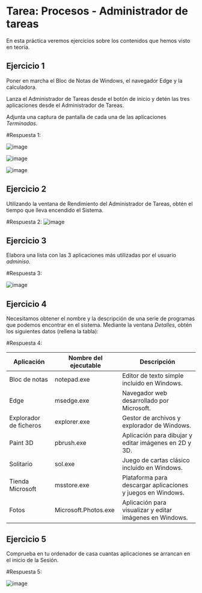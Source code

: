 
# Tarea: Procesos - Administrador de tareas

En esta práctica veremos ejercicios sobre los contenidos que hemos visto en teoría.

## Ejercicio 1

Poner en marcha el Bloc de Notas de Windows, el navegador Edge y la calculadora.

Lanza el Administrador de Tareas desde el botón de inicio y detén las tres aplicaciones desde el Administrador de Tareas.

Adjunta una captura de pantalla de cada una de las aplicaciones *Terminadas*.

#Respuesta 1:

![image](https://github.com/tizixpk/Lab08/assets/170434202/c93ad98f-8912-4a67-9cda-1d9bd1285f1f)

![image](https://github.com/tizixpk/Lab08/assets/170434202/d419e11f-7ab9-406b-a762-206babd81893)

![image](https://github.com/tizixpk/Lab08/assets/170434202/5b9b138c-af0a-4f26-b830-a8ba16ac16ca)


## Ejercicio 2

Utilizando la ventana de Rendimiento del Administrador de Tareas, obtén el tiempo que lleva encendido el Sistema.

#Respuesta 2:
![image](https://github.com/tizixpk/Lab08/assets/170434202/d024bd24-1c59-4b83-9566-5024321a4d7e)


## Ejercicio 3

Elabora una lista con las 3 aplicaciones más utilizadas por el usuario *adminiso*.

#Respuesta 3:

![image](https://github.com/tizixpk/Lab08/assets/170434202/f6c50bfa-825e-4bc3-9012-a50b738eb4aa)

## Ejercicio 4

Necesitamos obtener el nombre y la descripción de una serie de programas que podemos encontrar en el sistema. Mediante la ventana *Detalles*, obtén los siguientes datos (rellena la tabla):

#Respuesta 4:

| Aplicación              | Nombre del ejecutable | Descripción |
| ----------------------- | --------------------- | ----------- |
| Bloc de notas           | notepad.exe           | Editor de texto simple incluido en Windows. |
| Edge                    | msedge.exe            | Navegador web desarrollado por Microsoft. |
| Explorador de ficheros  | explorer.exe          | Gestor de archivos y explorador de Windows. |
| Paint 3D                | pbrush.exe            | Aplicación para dibujar y editar imágenes en 2D y 3D. |
| Solitario               | sol.exe               | Juego de cartas clásico incluido en Windows. |
| Tienda Microsoft        | msstore.exe           | Plataforma para descargar aplicaciones y juegos en Windows. |
| Fotos                   | Microsoft.Photos.exe  | Aplicación para visualizar y editar imágenes en Windows. |

## Ejercicio 5

Comprueba en tu ordenador de casa cuantas aplicaciones se arrancan en el inicio de la Sesión.

#Respuesta 5:

![image](https://github.com/tizixpk/Lab08/assets/170434202/7938b68b-b3fe-4cb8-91b1-39deb77ee081)


